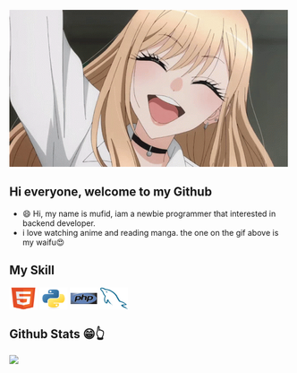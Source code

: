 ![Alt Text](https://github.com/mufidmoesz/mufidmoesz/blob/main/my-dress-up-darling-sono-bisque-doll-wa-koi-wo-suru.gif)

## Hi everyone, welcome to my Github

- 😄 Hi, my name is mufid, iam a newbie programmer that interested in backend developer. 
- i love watching anime and reading manga. the one on the gif above is my waifu😍

## My Skill

<div style="display: inline_block">
    <img align="center" alt="CSS" height="40" width="50" src="https://raw.githubusercontent.com/devicons/devicon/master/icons/html5/html5-original.svg">
    <img align="center" alt="React.js" height="40" width="50" src="https://raw.githubusercontent.com/devicons/devicon/master/icons/python/python-original.svg">
    <img align="center" alt="php" height="40" width="50" src="https://raw.githubusercontent.com/devicons/devicon/master/icons/php/php-original.svg">
    <img align="center" alt="Mysql" height="40" width="50" src="https://raw.githubusercontent.com/devicons/devicon/master/icons/mysql/mysql-original.svg">

</div>


## Github Stats 😁👆

<a href="https://github.com/mufidmoesz">
  <img height="180em" src="https://github-readme-stats.vercel.app/api/top-langs/?username=mufidmoesz&theme=radical&layout=compact" />
</a>
